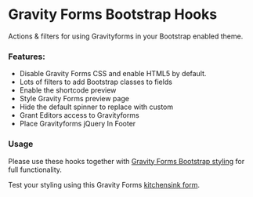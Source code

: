 # Gravity Forms Bootstrap Hooks
Actions &amp; filters for using Gravityforms in your Bootstrap enabled theme.

### Features:
- Disable Gravity Forms CSS and enable HTML5 by default.
- Lots of filters to add Bootstrap classes to fields
- Enable the shortcode preview
- Style Gravity Forms preview page
- Hide the default spinner to replace with custom
- Grant Editors access to Gravityforms
- Place Gravityforms jQuery In Footer

### Usage
Please use these hooks together with [Gravity Forms Bootstrap styling](https://github.com/MoshCat/gravityforms-bootstrap-styling) for full functionality.

Test your styling using this Gravity Forms [kitchensink form](https://github.com/MoshCat/gravityforms-kitchensink).
